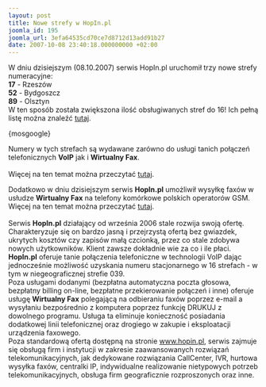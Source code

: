 ```yaml
---
layout: post
title: Nowe strefy w HopIn.pl
joomla_id: 195
joomla_url: 3efa64535cd70ce7d8712d13add91b27
date: 2007-10-08 23:40:18.000000000 +02:00
---
```

W dniu dzisiejszym (08.10.2007) serwis HopIn.pl uruchomił trzy nowe strefy numeracyjne:<br /><strong>17</strong> - Rzesz&oacute;w<br /><strong>52</strong> - Bydgoszcz<br /><strong>89</strong> - Olsztyn<br />W ten spos&oacute;b została zwiększona ilość obsługiwanych stref do 16! Ich pełną listę można znaleźć <a href="http://www.hopin.pl/content/view/28/95/">tutaj</a>.<p>{mosgoogle}</p><p>Numery w tych strefach są wydawane zar&oacute;wno do usługi tanich połączeń telefonicznych <strong>VoIP</strong> jak i <strong>Wirtualny Fax</strong>.<strong><br /></strong><br />Więcej na ten temat można przeczytać <a href="http://www.hopin.pl/content/view/264/119/">tutaj</a>.</p><p>Dodatkowo w dniu dzisiejszym serwis <strong>HopIn.pl</strong> umożliwił wysyłkę fax&oacute;w w usłudze <strong>Wirtualny Fax</strong> na telefony kom&oacute;rkowe polskich operator&oacute;w GSM.<br />Więcej na ten temat można przeczytać <a href="http://www.hopin.pl/content/view/267/119/">tutaj</a>.<br /><br />Serwis <strong>HopIn.pl</strong> działający od września 2006 stale rozwija swoją ofertę. Charakteryzuje się on bardzo jasną i przejrzystą ofertą bez gwiazdek, ukrytych koszt&oacute;w czy zapis&oacute;w małą czcionką, przez co stale zdobywa nowych użytkownik&oacute;w. Klient zawsze dokładnie wie za co i ile płaci.<br /><strong>HopIn.pl</strong> oferuje tanie połączenia telefoniczne w technologii VoIP dając jednocześnie możliwość uzyskania numeru stacjonarnego w 16 strefach - w tym w niegeograficznej strefie 039.<br />Poza usługami dodanymi (bezpłatna automatyczna poczta głosowa, bezpłatny billing on-line, bezpłatne przekierowanie połączeń i inne) oferuje usługę <strong>Wirtualny Fax</strong> polegającą na odbieraniu fax&oacute;w poprzez e-mail a wysyłaniu bezpośrednio z komputera poprzez funkcję DRUKUJ z dowolnego programu. Usługa ta eliminuje konieczność posiadania dodatkowej linii telefonicznej oraz drogiego w zakupie i eksploatacji urządzenia faxowego.<br />Poza standardową ofertą dostępną na stronie <a href="http://www.hopin.pl">www.hopin.pl</a>, serwis zajmuje się obsługą firm i instytucji w zakresie zaawansowanych rozwiązań telekomunikacyjnych, jak dedykowane rozwiązania CallCenter, IVR, hurtowa wysyłka fax&oacute;w, centralki IP, indywidualne realizowanie nietypowych potrzeb telekomunikacyjnych, obsługa firm geograficznie rozproszonych oraz inne. </p>
